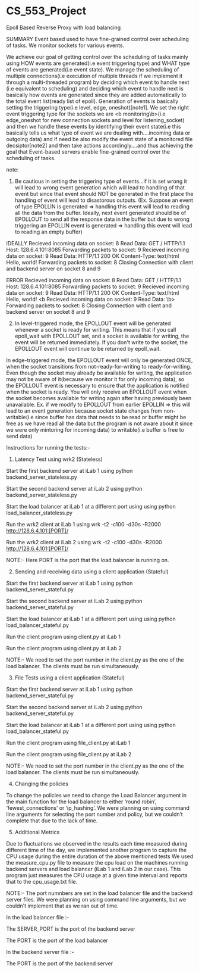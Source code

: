 # CS_553_Project
Epoll Based Reverse Proxy with load balancing

SUMMARY 
Event based used to have fine-grained control over scheduling of tasks.
We monitor sockets for various events.

We achieve our goal of getting control over the scheduling of tasks mainly using HOW events are generated(i.e event triggering type) and WHAT type of events are generated(i.e event state).
We manage the scheduling of multiple connections(i.e execution of multiple threads if we implement it through a multi-threaded program) by deciding which event to handle next (i.e equivalent to scheduling)  and deciding which event to handle next is basically how events are generated since they are added automatically to the total event list(ready list of epoll). Generation of events is basically setting the triggering type(i.e level, edge, oneshot)[note1]. We set the right event triggering type for the sockets we are <b monitoring\b>(i.e edge_oneshot for new connection sockets and level for listening_socket) and then we handle these events by identifying their event state(i.e this basically tells us what type of event we are dealing with....incoming data or outgoing data) and if need be also modify the event state of a monitored file decsiptor[note2] and then take actions accordingly....and thus achieving the goal that Event-based servers enable fine-grained control over the scheduling of tasks.

note: 
1. Be cautious in setting the triggering type of events...if it is set wrong it will lead to wrong event generation which will lead to handling of that event but since that event should NOT be generated in the first place the handling of event will lead to disastorous outputs.
(Ex. Suppose an event of type EPOLLIN is generated => handling this event will lead to reading all the data from the buffer.
Ideally, next event generated should be of EPOLLOUT to send all the response data in the buffer but due to wrong triggering an EPOLLIN event is generated => handling this event will lead to reading an empty buffer)

IDEALLY
Recieved incoming data on socket: 8
Read Data: GET / HTTP/1.1
Host: 128.6.4.101:8085
Forwarding packets to socket: 9
Recieved incoming data on socket: 9
Read Data: HTTP/1.1 200 OK
Content-Type: text/html
Hello, world!
Forwarding packets to socket: 8
Closing Connection with client and backend server on socket 8 and 9

ERROR
Recieved incoming data on socket: 8
Read Data: GET / HTTP/1.1
Host: 128.6.4.101:8085
Forwarding packets to socket: 9
Recieved incoming data on socket: 9
Read Data: HTTP/1.1 200 OK
Content-Type: text/html
Hello, world!
<b Recieved incoming data on socket: 9
Read Data: \b>
Forwarding packets to socket: 8
Closing Connection with client and backend server on socket 8 and 9

2. In level-triggered mode, the EPOLLOUT event will be generated whenever a socket is ready for writing. This means that if you call epoll_wait with EPOLLOUT set, and a socket is available for writing, the event will be returned immediately. If you don't write to the socket, the EPOLLOUT event will continue to be returned by epoll_wait.

In edge-triggered mode, the EPOLLOUT event will only be generated ONCE, when the socket transitions from not-ready-for-writing to ready-for-writing. Even though the socket may already be available for writing, the application may not be aware of it(because we monitor it for only incoming data), so the EPOLLOUT event is necessary to ensure that the application is notified when the socket is ready. You will only receive an EPOLLOUT event when the socket becomes available for writing again after having previously been unavailable.
Ex. if we modify to EPOLLOUT from earlier EPOLLIN => this will lead to an event generation because socket state changes from non-writable(i.e since buffer has data that needs to be read or buffer might be free as we have read all the data but the program is not aware about it since we were only mintoring for incoming data) to writable(i.e buffer is free to send data)


Instructions for running the tests:-

1) Latency Test using wrk2 (Stateless)

Start the first backend server at iLab 1 using python backend_server_stateless.py

Start the second backend server at iLab 2 using python backend_server_stateless.py

Start the load balancer at iLab 1 at a different port using using python load_balancer_stateless.py

Run the wrk2 client at iLab 1 using wrk -t2 -c100 -d30s -R2000 http://128.6.4.101:[PORT]/

Run the wrk2 client at iLab 2 using wrk -t2 -c100 -d30s -R2000 http://128.6.4.101:[PORT]/


NOTE:- Here PORT is the port that the load balancer is running on.


2) Sending and receiving data using a client application (Stateful)

Start the first backend server at iLab 1 using python backend_server_stateful.py

Start the second backend server at iLab 2 using python backend_server_stateful.py

Start the load balancer at iLab 1 at a different port using using python load_balancer_stateful.py

Run the client program using client.py at iLab 1 

Run the client program using client.py at iLab 2

NOTE:- We need to set the port number in the client.py as the one of the load balancer. The clients must be run simultaneously.


3) File Tests using a client application (Stateful)

Start the first backend server at iLab 1 using python backend_server_stateful.py

Start the second backend server at iLab 2 using python backend_server_stateful.py

Start the load balancer at iLab 1 at a different port using using python load_balancer_stateful.py

Run the client program using file_client.py at iLab 1 

Run the client program using file_client.py at iLab 2


NOTE:- We need to set the port number in the client.py as the one of the load balancer. The clients must be run simultaneously.


4) Changing the policies

To change the policies we need to change the Load Balancer argument in the main function for the load balancer to either ‘round robin’, ‘fewest_connections’ or ‘ip_hashing’. We were planning on using command line arguments for selecting the port number and policy, but we couldn’t complete that due to the lack of time.


5) Additional Metrics

Due to fluctuations we observed in the results each time measured during different time of the day, we implemented another program to capture the CPU usage during the entire duration of the above mentioned tests We used the measure_cpu.py file to measure the cpu load on the machines running backend servers and load balancer (iLab 1 and iLab 2 in our case). This program just measures the CPU usage at a given time interval and reports that to the cpu_usage.txt file.


NOTE:- The port numnbers are set in the load balancer file and the backend server files. We were planning on using command line arguments, but we couldn't implement that as we ran out of time.

In the load balancer file :-

The SERVER_PORT is the port of the backend server

The PORT is the port of the load balancer


In the backend server file :- 

The PORT is the port of the backend server
